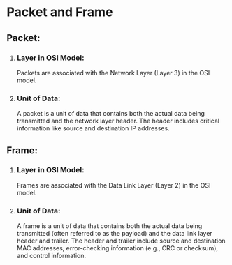 # Packet and Frame

## Packet:

1. ### Layer in OSI Model:

   Packets are associated with the Network Layer (Layer 3) in the OSI model.

2. ### Unit of Data:

   A packet is a unit of data that contains both the actual data being transmitted and the network layer header. The header includes critical information like source and destination IP addresses.

## Frame:

1. ### Layer in OSI Model:

   Frames are associated with the Data Link Layer (Layer 2) in the OSI model.

2. ### Unit of Data:

   A frame is a unit of data that contains both the actual data being transmitted (often referred to as the payload) and the data link layer header and trailer. The header and trailer include source and destination MAC addresses, error-checking information (e.g., CRC or checksum), and control information.
